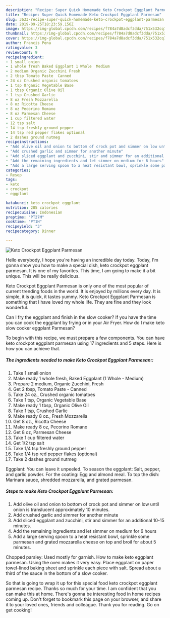```yaml
---
description: "Recipe: Super Quick Homemade Keto Crockpot Eggplant Parmesan"
title: "Recipe: Super Quick Homemade Keto Crockpot Eggplant Parmesan"
slug: 3633-recipe-super-quick-homemade-keto-crockpot-eggplant-parmesan
date: 2019-09-25T18:23:59.156Z
image: https://img-global.cpcdn.com/recipes/f784a7d8adcf3dda/751x532cq70/keto-crockpot-eggplant-parmesan-recipe-main-photo.jpg
thumbnail: https://img-global.cpcdn.com/recipes/f784a7d8adcf3dda/751x532cq70/keto-crockpot-eggplant-parmesan-recipe-main-photo.jpg
cover: https://img-global.cpcdn.com/recipes/f784a7d8adcf3dda/751x532cq70/keto-crockpot-eggplant-parmesan-recipe-main-photo.jpg
author: Francis Pena
ratingvalue: 3
reviewcount: 9
recipeingredient:
- 1 small onion
- 1 whole fresh Baked Eggplant 1 Whole  Medium
- 2 medium Organic Zucchini Fresh
- 2 tbsp Tomato Paste  Canned
- 24 oz Crushed organic tomatoes
- 1 tsp Organic Vegetable Base
- 1 tbsp Organic Olive Oil
- 1 tsp Crushed Garlic
- 8 oz Fresh Mozzarella
- 8 oz Ricotta Cheese
- 8 oz Pecorino Romano
- 8 oz Parmesan Cheese
- 1 cup filtered water
- 12 tsp salt
- 14 tsp freshly ground pepper
- 14 tsp red pepper flakes optional
- 2 dashes ground nutmeg
recipeinstructions:
- "Add olive oil and onion to bottom of crock pot and simmer on low until onion is translucent approximately 10 minutes."
- "Add crushed garlic and simmer for another minute"
- "Add sliced eggplant and zucchini, stir and simmer for an additional 10-15 minutes."
- "Add the remaining ingredients and let simmer on medium for 6 hours"
- "Add a large serving spoon to a heat resistant bowl, sprinkle some parmesan and grated mozzarella cheese on top and broil for about 5 minutes."
categories:
- Resep
tags:
- keto
- crockpot
- eggplant

katakunci: keto crockpot eggplant
nutrition: 205 calories
recipecuisine: Indonesian
preptime: "PT27M"
cooktime: "PT1H"
recipeyield: "3"
recipecategory: Dinner

---
```



![Keto Crockpot Eggplant Parmesan](https://img-global.cpcdn.com/recipes/f784a7d8adcf3dda/751x532cq70/keto-crockpot-eggplant-parmesan-recipe-main-photo.jpg)

Hello everybody, I hope you're having an incredible day today. Today, I'm gonna show you how to make a special dish, keto crockpot eggplant parmesan. It is one of my favorites. This time, I am going to make it a bit unique. This will be really delicious.

Keto Crockpot Eggplant Parmesan is only one of the most popular of current trending foods in the world. It is enjoyed by millions every day. It is simple, it is quick, it tastes yummy. Keto Crockpot Eggplant Parmesan is something that I have loved my whole life. They are fine and they look wonderful.

Can I fry the eggplant and finish in the slow cooker? If you have the time you can cook the eggplant by frying or in your Air Fryer. How do I make keto slow cooker eggplant Parmesan?


To begin with this recipe, we must prepare a few components. You can have keto crockpot eggplant parmesan using 17 ingredients and 5 steps. Here is how you can achieve that.

##### The ingredients needed to make Keto Crockpot Eggplant Parmesan::

1. Take 1 small onion
1. Make ready 1 whole fresh, Baked Eggplant (1 Whole - Medium)
1. Prepare 2 medium, Organic Zucchini, Fresh
1. Get 2 tbsp, Tomato Paste - Canned
1. Take 24 oz., Crushed organic tomatoes
1. Take 1 tsp, Organic Vegetable Base
1. Make ready 1 tbsp, Organic Olive Oil
1. Take 1 tsp, Crushed Garlic
1. Make ready 8 oz., Fresh Mozzarella
1. Get 8 oz., Ricotta Cheese
1. Make ready 8 oz, Pecorino Romano
1. Get 8 oz, Parmesan Cheese
1. Take 1 cup filtered water
1. Get 1/2 tsp salt
1. Take 1/4 tsp freshly ground pepper
1. Take 1/4 tsp red pepper flakes (optional)
1. Take 2 dashes ground nutmeg


Eggplant: You can leave it unpeeled. To season the eggplant: Salt, pepper, and garlic powder. For the coating: Egg and almond meal. To top the dish: Marinara sauce, shredded mozzarella, and grated parmesan. 

##### Steps to make Keto Crockpot Eggplant Parmesan:

1. Add olive oil and onion to bottom of crock pot and simmer on low until onion is translucent approximately 10 minutes.
1. Add crushed garlic and simmer for another minute
1. Add sliced eggplant and zucchini, stir and simmer for an additional 10-15 minutes.
1. Add the remaining ingredients and let simmer on medium for 6 hours
1. Add a large serving spoon to a heat resistant bowl, sprinkle some parmesan and grated mozzarella cheese on top and broil for about 5 minutes.


Chopped parsley: Used mostly for garnish. How to make keto eggplant parmesan. Using the oven makes it very easy. Place eggplant on paper towel-lined baking sheet and sprinkle each piece with salt. Spread about a third of the sauce in the bottom of a slow cooker. 

So that is going to wrap it up for this special food keto crockpot eggplant parmesan recipe. Thanks so much for your time. I am confident that you can make this at home. There's gonna be interesting food in home recipes coming up. Don't forget to bookmark this page on your browser, and share it to your loved ones, friends and colleague. Thank you for reading. Go on get cooking!

